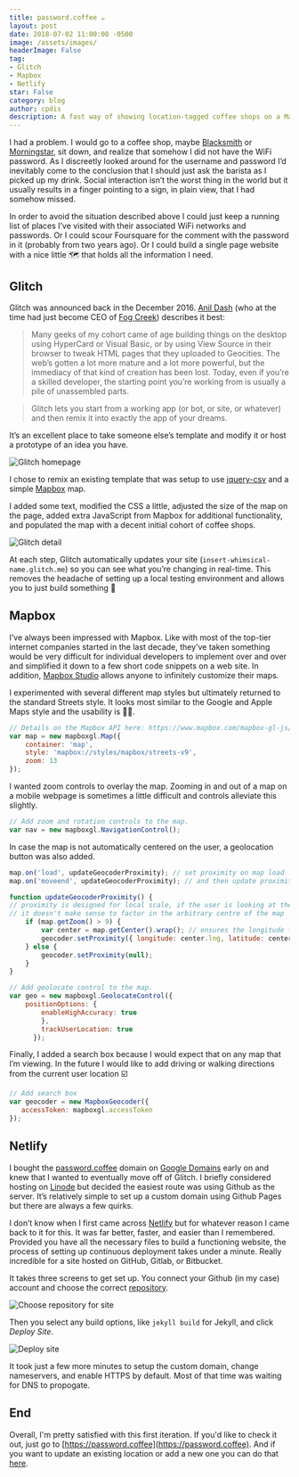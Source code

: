 ```yaml
---
title: password.coffee ☕
layout: post
date: 2018-07-02 11:00:00 -0500
image: /assets/images/
headerImage: False
tag:
- Glitch
- Mapbox
- Netlify
star: False
category: blog
author: cpdis
description: A fast way of showing location-tagged coffee shops on a Mapbox map. The main goal is to have a central repository of SSID and password data.
---
```

I had a problem. I would go to a coffee shop, maybe [Blacksmith](https://www.blacksmithhouston.com/) or [Morningstar](https://www.instagram.com/morningstarhou/?hl=en), sit down, and realize that somehow I did not have the WiFi password. As I discreetly looked around for the username and password I’d inevitably come to the conclusion that I should just ask the barista as I picked up my drink. Social interaction isn’t the worst thing in the world but it usually results in a finger pointing to a sign, in plain view, that I had somehow missed.

In order to avoid the situation described above I could just keep a running list of places I’ve visited with their associated WiFi networks and passwords. Or I could scour Foursquare for the comment with the password in it (probably from two years ago). Or I could build a single page website with a nice little 🗺 that holds all the information I need.

## Glitch

Glitch was announced back in the December 2016. [Anil Dash](https://anildash.com/) (who at the time had just become CEO of [Fog Creek](http://www.fogcreek.com/)) describes it best:

> Many geeks of my cohort came of age building things on the desktop using HyperCard or Visual Basic, or by using View Source in their browser to tweak HTML pages that they uploaded to Geocities. The web’s gotten a lot more mature and a lot more powerful, but the immediacy of that kind of creation has been lost. Today, even if you’re a skilled developer, the starting point you’re working from is usually a pile of unassembled parts.

> Glitch lets you start from a working app (or bot, or site, or whatever) and then remix it into exactly the app of your dreams.

It’s an excellent place to take someone else’s template and modify it or host a prototype of an idea you have.

![Glitch homepage](/assets/images/30-06-18/glitch_website.jpeg "Glitch homepage")

I chose to remix an existing template that was setup to use [jquery-csv](https://github.com/evanplaice/jquery-csv) and a simple [Mapbox](https://www.mapbox.com/) map.

I added some text, modified the CSS a little, adjusted the size of the map on the page, added extra JavaScript from Mapbox for additional functionality, and populated the map with a decent initial cohort of coffee shops.

![Glitch detail](/assets/images/30-06-18/glitch_detail.jpeg "Glitch detail")

At each step, Glitch automatically updates your site (`insert-whimsical-name.glitch.me`) so you can see what you’re changing in real-time. This removes the headache of setting up a local testing environment and allows you to just build something 💯

## Mapbox

I’ve always been impressed with Mapbox. Like with most of the top-tier internet companies started in the last decade, they’ve taken something would be very difficult for individual developers to implement over and over and simplified it down to a few short code snippets on a web site. In addition, [Mapbox Studio](https://www.mapbox.com/mapbox-studio/) allows anyone to infinitely customize their maps. 

I experimented with several different map styles but ultimately returned to the standard Streets style. It looks most similar to the Google and Apple Maps style and the usability is 👌🏼. 

```js
// Details on the Mapbox API here: https://www.mapbox.com/mapbox-gl-js/api/#map
var map = new mapboxgl.Map({
    container: 'map',
    style: 'mapbox://styles/mapbox/streets-v9',
    zoom: 13
});
```

I wanted zoom controls to overlay the map. Zooming in and out of a map on a mobile webpage is sometimes a little difficult and controls alleviate this slightly.

```js
// Add zoom and rotation controls to the map.
var nav = new mapboxgl.NavigationControl();
```

In case the map is not automatically centered on the user, a geolocation button was also added.

```js
map.on('load', updateGeocoderProximity); // set proximity on map load
map.on('moveend', updateGeocoderProximity); // and then update proximity each time the map moves

function updateGeocoderProximity() {
// proximity is designed for local scale, if the user is looking at the whole world,
// it doesn't make sense to factor in the arbitrary centre of the map
    if (map.getZoom() > 9) {
        var center = map.getCenter().wrap(); // ensures the longitude falls within -180 to 180 as the Geocoding API doesn't accept values outside this range
        geocoder.setProximity({ longitude: center.lng, latitude: center.lat });
    } else {
        geocoder.setProximity(null);
    }
}

// Add geolocate control to the map.
var geo = new mapboxgl.GeolocateControl({
    positionOptions: {
        enableHighAccuracy: true
        },
        trackUserLocation: true
      });
```

Finally, I added a search box because I would expect that on any map that I’m viewing. In the future I would like to add driving or walking directions from the current user location ☑️

```js
// Add search box
var geocoder = new MapboxGeocoder({
   accessToken: mapboxgl.accessToken
});
```

## Netlify

I bought the [password.coffee](https://password.coffee) domain on [Google Domains](https://domains.google) early on and knew that I wanted to eventually move off of Glitch. I briefly considered hosting on [Linode](https://linode.com) but decided the easiest route was using Github as the server. It’s relatively simple to set up a custom domain using Github Pages but there are always a few quirks.

I don’t know when I first came across [Netlify](https://www.netlify.com/) but for whatever reason I came back to it for this. It was far better, faster, and easier than I remembered. Provided you have all the necessary files to build a functioning website, the process of setting up continuous deployment takes under a minute. Really incredible for a site hosted on GitHub, Gitlab, or Bitbucket.

It takes three screens to get set up. You connect your Github (in my case) account and choose the correct [repository](https://github.com/cpdis/password-coffee).

![Choose repository for site](/assets/images/30-06-18/new_site_netlify.jpeg "Create a new site on Netlify")

Then you select any build options, like `jekyll build` for Jekyll, and click *Deploy Site*.

![Deploy site ](/assets/images/30-06-18/deploy_site_setup_netlify.jpeg "Deploy site using Netlify")

It took just a few more minutes to setup the custom domain, change nameservers, and enable HTTPS by default. Most of that time was waiting for DNS to propogate.

## End

Overall, I'm pretty satisfied with this first iteration. If you'd like to check it out, just go to [https://password.coffee](https://password.coffee). And if you want to update an existing location or add a new one you can do that [here](https://passwordcoffee.typeform.com/to/tXXeRP).